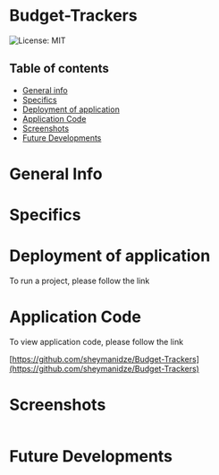 # Budget-Trackers

![License: MIT](https://img.shields.io/badge/License-MIT-yellow.svg)

## Table of contents
 * [General info](#General-Info)
 * [Specifics](#Specifics)
 * [Deployment of application](#Deployment-of-application)
 * [Application Code](#Application-Code)
 * [Screenshots](#Screenshots)
 * [Future Developments](#Future-Developments)


 # General Info


 # Specifics


 # Deployment of application

   To run a project, please follow the link 

   []()



 # Application Code

   To view application code, please follow the link 

   [https://github.com/sheymanidze/Budget-Trackers](https://github.com/sheymanidze/Budget-Trackers)


 # Screenshots

   ![]()


 # Future Developments